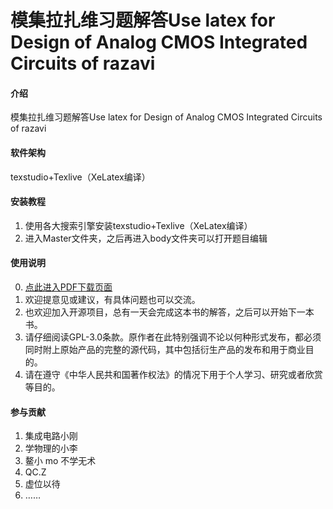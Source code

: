 # 模集拉扎维习题解答Use latex for Design of Analog CMOS Integrated Circuits of razavi

#### 介绍
模集拉扎维习题解答Use latex for Design of Analog CMOS Integrated Circuits of razavi

#### 软件架构
texstudio+Texlive（XeLatex编译）


#### 安装教程

1.  使用各大搜索引擎安装texstudio+Texlive（XeLatex编译）
2.  进入Master文件夹，之后再进入body文件夹可以打开题目编辑

#### 使用说明

0.  [点此进入PDF下载页面]((https://github.com/QC-Z1/Use-latex-for-Design-of-Analog-CMOS-Integrated-Circuits-of-razavi/releases))
1.  欢迎提意见或建议，有具体问题也可以交流。
2.  也欢迎加入开源项目，总有一天会完成这本书的解答，之后可以开始下一本书。
3.  请仔细阅读GPL-3.0条款。原作者在此特别强调不论以何种形式发布，都必须同时附上原始产品的完整的源代码，其中包括衍生产品的发布和用于商业目的。
4.  请在遵守《中华人民共和国著作权法》的情况下用于个人学习、研究或者欣赏等目的。

#### 参与贡献

1.  集成电路小刚
2.  学物理的小李
3.  鳌小 mo 不学无术
4.  QC.Z
5.  虚位以待
6.  ……

